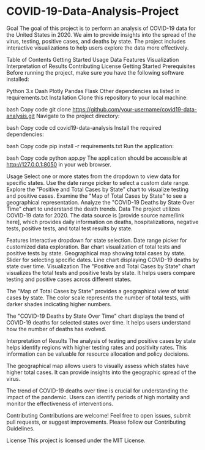# COVID-19-Data-Analysis-Project
Goal
The goal of this project is to perform an analysis of COVID-19 data for the United States in 2020. We aim to provide insights into the spread of the virus, testing, positive cases, and deaths by state. The project includes interactive visualizations to help users explore the data more effectively.

Table of Contents
Getting Started
Usage
Data
Features
Visualization
Interpretation of Results
Contributing
License
Getting Started
Prerequisites
Before running the project, make sure you have the following software installed:

Python 3.x
Dash
Plotly
Pandas
Flask
Other dependencies as listed in requirements.txt
Installation
Clone this repository to your local machine:

bash
Copy code
git clone https://github.com/your-username/covid19-data-analysis.git
Navigate to the project directory:

bash
Copy code
cd covid19-data-analysis
Install the required dependencies:

bash
Copy code
pip install -r requirements.txt
Run the application:

bash
Copy code
python app.py
The application should be accessible at http://127.0.0.1:8050 in your web browser.

Usage
Select one or more states from the dropdown to view data for specific states.
Use the date range picker to select a custom date range.
Explore the "Positive and Total Cases by State" chart to visualize testing and positive cases.
Examine the "Map of Total Cases by State" to see a geographical representation.
Analyze the "COVID-19 Deaths by State Over Time" chart to understand the death trends.
Data
The project utilizes COVID-19 data for 2020. The data source is [provide source name/link here], which provides daily information on deaths, hospitalizations, negative tests, positive tests, and total test results by state.

Features
Interactive dropdown for state selection.
Date range picker for customized data exploration.
Bar chart visualization of total tests and positive tests by state.
Geographical map showing total cases by state.
Slider for selecting specific dates.
Line chart displaying COVID-19 deaths by state over time.
Visualization
The "Positive and Total Cases by State" chart visualizes the total tests and positive tests by state. It helps users compare testing and positive cases across different states.

The "Map of Total Cases by State" provides a geographical view of total cases by state. The color scale represents the number of total tests, with darker shades indicating higher numbers.

The "COVID-19 Deaths by State Over Time" chart displays the trend of COVID-19 deaths for selected states over time. It helps users understand how the number of deaths has evolved.

Interpretation of Results
The analysis of testing and positive cases by state helps identify regions with higher testing rates and positivity rates. This information can be valuable for resource allocation and policy decisions.

The geographical map allows users to visually assess which states have higher total cases. It can provide insights into the geographic spread of the virus.

The trend of COVID-19 deaths over time is crucial for understanding the impact of the pandemic. Users can identify periods of high mortality and monitor the effectiveness of interventions.

Contributing
Contributions are welcome! Feel free to open issues, submit pull requests, or suggest improvements. Please follow our Contributing Guidelines.

License
This project is licensed under the MIT License.






